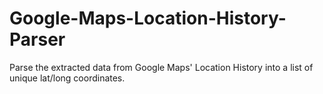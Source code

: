 # Google-Maps-Location-History-Parser
Parse the extracted data from Google Maps' Location History into a list of unique lat/long coordinates.
